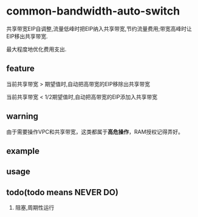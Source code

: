 # common-bandwidth-auto-switch

共享带宽EIP自调整,流量低峰时把EIP纳入共享带宽,节约流量费用;带宽高峰时让EIP移出共享带宽.

最大程度地优化费用支出.

## feature

当前共享带宽 > 期望值时,自动把高带宽的EIP移除出共享带宽

当前共享带宽 < 1/2期望值时,自动把高带宽的EIP添加入共享带宽

## warning

由于需要操作VPC和共享带宽，这类都属于**高危操作**，RAM授权记得弄好。

## example

## usage

## todo(todo means NEVER DO)

1. 阻塞,周期性运行

